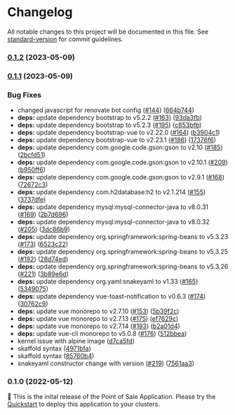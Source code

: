 # Changelog

All notable changes to this project will be documented in this file. See [standard-version](https://github.com/conventional-changelog/standard-version) for commit guidelines.

### [0.1.2](https://github.com/mokkapps/changelog-generator-demo/compare/v0.1.1...v0.1.2) (2023-05-09)

### [0.1.1](https://github.com/mokkapps/changelog-generator-demo/compare/v0.1.0...v0.1.1) (2023-05-09)


### Bug Fixes

* changed javascript for renovate bot config ([#144](https://github.com/GoogleCloudPlatform/point-of-sale/issues/144)) ([664b744](https://github.com/mokkapps/changelog-generator-demo/commits/664b744c7daf6a194c92e372553b4cf04e5c97d7))
* **deps:** update dependency bootstrap to v5.2.2 ([#163](https://github.com/GoogleCloudPlatform/point-of-sale/issues/163)) ([93da3fb](https://github.com/mokkapps/changelog-generator-demo/commits/93da3fbf265b437210984b2b35d291e834c090bd))
* **deps:** update dependency bootstrap to v5.2.3 ([#195](https://github.com/GoogleCloudPlatform/point-of-sale/issues/195)) ([c853bfb](https://github.com/mokkapps/changelog-generator-demo/commits/c853bfb237fe77e0484605e18b5ccd1577121f26))
* **deps:** update dependency bootstrap-vue to v2.22.0 ([#164](https://github.com/GoogleCloudPlatform/point-of-sale/issues/164)) ([b3904c1](https://github.com/mokkapps/changelog-generator-demo/commits/b3904c1928e3684cfd868e5bcffb7dd80692733a))
* **deps:** update dependency bootstrap-vue to v2.23.1 ([#186](https://github.com/GoogleCloudPlatform/point-of-sale/issues/186)) ([17376f6](https://github.com/mokkapps/changelog-generator-demo/commits/17376f6bd4029a80dbadf9e6b127550b26feeb8b))
* **deps:** update dependency com.google.code.gson:gson to v2.10 ([#185](https://github.com/GoogleCloudPlatform/point-of-sale/issues/185)) ([2bcfd51](https://github.com/mokkapps/changelog-generator-demo/commits/2bcfd5120f33c364bfd6260585aeff0ba1f16ed6))
* **deps:** update dependency com.google.code.gson:gson to v2.10.1 ([#209](https://github.com/GoogleCloudPlatform/point-of-sale/issues/209)) ([b950ff6](https://github.com/mokkapps/changelog-generator-demo/commits/b950ff6e9735df83593ff6b85bb7608067df3323))
* **deps:** update dependency com.google.code.gson:gson to v2.9.1 ([#168](https://github.com/GoogleCloudPlatform/point-of-sale/issues/168)) ([72672c3](https://github.com/mokkapps/changelog-generator-demo/commits/72672c36ec471fda04e205b985f864ff29208f98))
* **deps:** update dependency com.h2database:h2 to v2.1.214 ([#155](https://github.com/GoogleCloudPlatform/point-of-sale/issues/155)) ([3737dfe](https://github.com/mokkapps/changelog-generator-demo/commits/3737dfeb505da9064abb14f311cb2b31dbf40aba))
* **deps:** update dependency mysql:mysql-connector-java to v8.0.31 ([#169](https://github.com/GoogleCloudPlatform/point-of-sale/issues/169)) ([2b7d696](https://github.com/mokkapps/changelog-generator-demo/commits/2b7d696b6355fb7473020ddaf6d3b252770c1942))
* **deps:** update dependency mysql:mysql-connector-java to v8.0.32 ([#205](https://github.com/GoogleCloudPlatform/point-of-sale/issues/205)) ([3dc86b9](https://github.com/mokkapps/changelog-generator-demo/commits/3dc86b94c39f3d9027af513a79554828379691ef))
* **deps:** update dependency org.springframework:spring-beans to v5.3.23 ([#173](https://github.com/GoogleCloudPlatform/point-of-sale/issues/173)) ([6523c22](https://github.com/mokkapps/changelog-generator-demo/commits/6523c22e1626989a6275bd78a294b7271ead0fad))
* **deps:** update dependency org.springframework:spring-beans to v5.3.25 ([#192](https://github.com/GoogleCloudPlatform/point-of-sale/issues/192)) ([28d74ed](https://github.com/mokkapps/changelog-generator-demo/commits/28d74ed17068a6b43310389994c5401234cec01c))
* **deps:** update dependency org.springframework:spring-beans to v5.3.26 ([#221](https://github.com/GoogleCloudPlatform/point-of-sale/issues/221)) ([3b89e6d](https://github.com/mokkapps/changelog-generator-demo/commits/3b89e6df6023661633f2638b263b5360017952fd))
* **deps:** update dependency org.yaml:snakeyaml to v1.33 ([#165](https://github.com/GoogleCloudPlatform/point-of-sale/issues/165)) ([5349075](https://github.com/mokkapps/changelog-generator-demo/commits/53490750bbb8596e31f8fb4ac911efc60649098a))
* **deps:** update dependency vue-toast-notification to v0.6.3 ([#174](https://github.com/GoogleCloudPlatform/point-of-sale/issues/174)) ([30762c9](https://github.com/mokkapps/changelog-generator-demo/commits/30762c94ae240ebbe64cc67b0b7b0ebc25fe6d73))
* **deps:** update vue monorepo to v2.7.10 ([#153](https://github.com/GoogleCloudPlatform/point-of-sale/issues/153)) ([5b39f2c](https://github.com/mokkapps/changelog-generator-demo/commits/5b39f2c97e2c03b1fb5484af42ebdc58ba3a5106))
* **deps:** update vue monorepo to v2.7.13 ([#175](https://github.com/GoogleCloudPlatform/point-of-sale/issues/175)) ([ef7629c](https://github.com/mokkapps/changelog-generator-demo/commits/ef7629cc05be1272ae3e7193aeae3ed8a480832f))
* **deps:** update vue monorepo to v2.7.14 ([#193](https://github.com/GoogleCloudPlatform/point-of-sale/issues/193)) ([b2a01d4](https://github.com/mokkapps/changelog-generator-demo/commits/b2a01d43073977e93c006d1cba65e5620a8b8903))
* **deps:** update vue-cli monorepo to v5.0.8 ([#176](https://github.com/GoogleCloudPlatform/point-of-sale/issues/176)) ([512bbea](https://github.com/mokkapps/changelog-generator-demo/commits/512bbeaee1611f23fcdb788f49c05f48073d5a96))
* kernel issue with alpine image ([d7ca5fd](https://github.com/mokkapps/changelog-generator-demo/commits/d7ca5fd9c388dcbe3dfbf2e475c548ad7627481c))
* skaffold syntax ([4971bfa](https://github.com/mokkapps/changelog-generator-demo/commits/4971bfae784a6d210f80fe702324a02e3341abfc))
* skaffold syntax ([85760b4](https://github.com/mokkapps/changelog-generator-demo/commits/85760b44eb92d243c47243fd3d757b89fadf8c25))
* snakeyaml constructor change with version ([#219](https://github.com/GoogleCloudPlatform/point-of-sale/issues/219)) ([7561aa3](https://github.com/mokkapps/changelog-generator-demo/commits/7561aa366602051d26e8f0d46dd7f9454d9bae92))

### 0.1.0 (2022-05-12)

🍔 This is the inital release of the Point of Sale Application. Please try the [Quickstart](/docs/quickstart.md) to deploy this application to your clusters.
